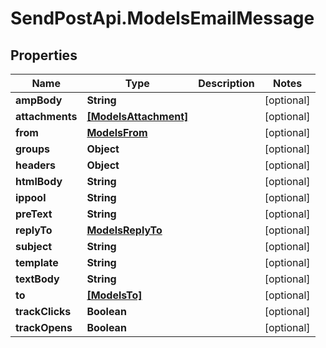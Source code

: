 # SendPostApi.ModelsEmailMessage

## Properties

Name | Type | Description | Notes
------------ | ------------- | ------------- | -------------
**ampBody** | **String** |  | [optional] 
**attachments** | [**[ModelsAttachment]**](ModelsAttachment.md) |  | [optional] 
**from** | [**ModelsFrom**](ModelsFrom.md) |  | [optional] 
**groups** | **Object** |  | [optional] 
**headers** | **Object** |  | [optional] 
**htmlBody** | **String** |  | [optional] 
**ippool** | **String** |  | [optional] 
**preText** | **String** |  | [optional] 
**replyTo** | [**ModelsReplyTo**](ModelsReplyTo.md) |  | [optional] 
**subject** | **String** |  | [optional] 
**template** | **String** |  | [optional] 
**textBody** | **String** |  | [optional] 
**to** | [**[ModelsTo]**](ModelsTo.md) |  | [optional] 
**trackClicks** | **Boolean** |  | [optional] 
**trackOpens** | **Boolean** |  | [optional] 



